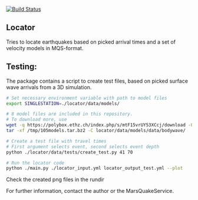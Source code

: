 [![Build Status](https://travis-ci.org/marsquakeservice/locator.svg?branch=master)](https://travis-ci.org/marsquakeservice/locator)

Locator
--
Tries to locate earthquakes based on picked arrival times and a set of velocity models in MQS-format. 


Testing:
-
The package contains a script to create test files, based on picked surface
wave arrivals from a 3D simulation.
```bash
# Set necessary environment variable with path to model files
export SINGLESTATION=./locator/data/models/

# 8 model files are included in this repository.
# To download more, use 
wget -q https://polybox.ethz.ch/index.php/s/mtF15vrUY53XCcj/download -O /tmp/105models.tar.bz2
tar -xf /tmp/105models.tar.bz2 -C locator/data/models/data/bodywave/

# Create a test file with travel times
# First argument selects event, second selects event depth
python ./locator/data/tests/create_test.py 41 70 

# Run the locator code
python ./main.py ./locator_input.yml locator_output_test.yml --plot
```
Check the created png files in the rundir


For further information, contact the author or the MarsQuakeService.
